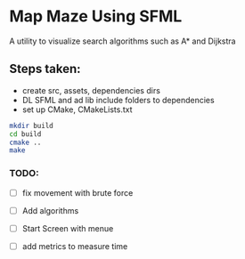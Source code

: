 # Map Maze Using SFML

A utility to visualize search algorithms such as A* and Dijkstra

## Steps taken:
- create src, assets, dependencies dirs
- DL SFML and ad lib include folders to dependencies
- set up CMake, CMakeLists.txt

```bash
mkdir build
cd build
cmake ..
make
```

### TODO:
- [ ] fix movement with brute force
- [ ] Add algorithms
- [ ] Start Screen with menue
- [ ] add metrics to measure time 



